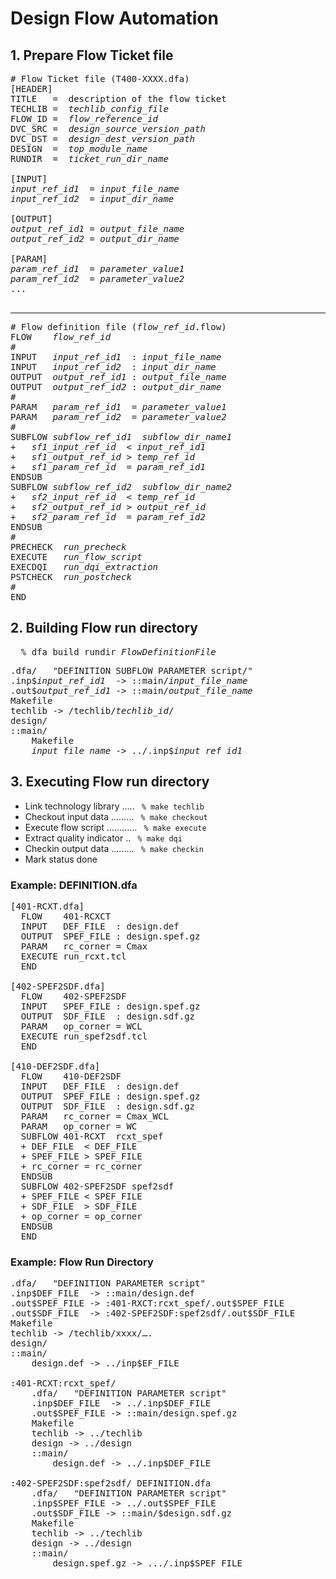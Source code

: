 # Design Flow Automation
## 1. Prepare Flow Ticket file
<pre>
# Flow Ticket file (T400-XXXX.dfa)
[HEADER]
TITLE   =  description of the flow ticket
TECHLIB =  <i>techlib_config_file</i>
FLOW_ID =  <i>flow_reference_id</i>
DVC_SRC =  <i>design_source_version_path</i>
DVC_DST =  <i>design_dest_version_path</i>
DESIGN  =  <i>top_module_name</i>
RUNDIR  =  <i>ticket_run_dir_name</i>

[INPUT]
<i>input_ref_id1</i>  = <i>input_file_name</i>
<i>input_ref_id2</i>  = <i>input_dir_name</i>

[OUTPUT]
<i>output_ref_id1</i> = <i>output_file_name</i>
<i>output_ref_id2</i> = <i>output_dir_name</i>

[PARAM]
<i>param_ref_id1</i>  = <i>parameter_value1</i>
<i>param_ref_id2</i>  = <i>parameter_value2</i>
...

</pre>
<hr>
<pre>
# Flow definition file (<i>flow_ref_id</i>.flow)
FLOW	<i>flow_ref_id</i>	
#		
INPUT   <i>input_ref_id1</i>  : <i>input_file_name</i>
INPUT   <i>input_ref_id2</i>  : <i>input_dir_name</i>
OUTPUT  <i>output_ref_id1</i> : <i>output_file_name</i>
OUTPUT	<i>output_ref_id2</i> : <i>output_dir_name</i>
#
PARAM	<i>param_ref_id1</i>  = <i>parameter_value1</i>
PARAM	<i>param_ref_id2</i>  = <i>parameter_value2</i>
#		
SUBFLOW	<i>subflow_ref_id1</i>	<i>subflow_dir_name1</i>
+	<i>sf1_input_ref_id</i>  < <i>input_ref_id1</i>
+	<i>sf1_output_ref_id</i> > <i>temp_ref_id</i>
+	<i>sf1_param_ref_id</i>  = <i>param_ref_id1</i>
ENDSUB		
SUBFLOW	<i>subflow_ref_id2</i>	<i>subflow_dir_name2</i>
+	<i>sf2_input_ref_id</i>  < <i>temp_ref_id</i>
+	<i>sf2_output_ref_id</i> > <i>output_ref_id</i>
+	<i>sf2_param_ref_id</i>  = <i>param_ref_id2</i>
ENDSUB		
#			
PRECHECK  <i>run_precheck</i>
EXECUTE	  <i>run_flow_script</i>
EXECDQI   <i>run_dqi_extraction</i>
PSTCHECK  <i>run_postcheck</i>	
#		
END		
</pre>
      
## 2. Building Flow run directory
<pre>
  % dfa_build_rundir <i>FlowDefinitionFile</i>
</pre>
<pre>
.dfa/	"DEFINITION SUBFLOW PARAMETER script/"	
.inp$<i>input_ref_id1</i>  -> ::main/<i>input_file_name</i>	
.out$<i>output_ref_id1</i> -> ::main/<i>output_file_name</i>
Makefile
techlib -> /techlib/<i>techlib_id</i>/
design/
::main/
	Makefile
	<i>input_file_name</i> -> ../.inp$<i>input_ref_id1</i>
</pre>

## 3. Executing Flow run directory
+ Link technology library .....<t>
<code> % make techlib </code>
+ Checkout input data .........<t>
<code> % make checkout </code>
+ Execute flow script ............<t>
<code> % make execute </code>
+ Extract quality indicator ..<t>
<code> % make dqi </code>
+ Checkin output data .........<t>
<code> % make checkin </code>
+ Mark status done

### Example: DEFINITION.dfa
<pre>
[401-RCXT.dfa]
  FLOW    401-RCXCT
  INPUT   DEF_FILE  : design.def
  OUTPUT  SPEF_FILE : design.spef.gz
  PARAM   rc_corner = Cmax
  EXECUTE run_rcxt.tcl
  END
  
[402-SPEF2SDF.dfa]
  FLOW    402-SPEF2SDF
  INPUT   SPEF_FILE : design.spef.gz
  OUTPUT  SDF_FILE  : design.sdf.gz
  PARAM   op_corner = WCL
  EXECUTE run_spef2sdf.tcl
  END

[410-DEF2SDF.dfa]
  FLOW    410-DEF2SDF
  INPUT   DEF_FILE  : design.def
  OUTPUT  SPEF_FILE : design.spef.gz
  OUTPUT  SDF_FILE  : design.sdf.gz
  PARAM   rc_corner = Cmax_WCL
  PARAM   op_corner = WC
  SUBFLOW 401-RCXT  rcxt_spef
  + DEF_FILE  < DEF_FILE
  + SPEF_FILE > SPEF_FILE
  + rc_corner = rc_corner
  ENDSUB
  SUBFLOW 402-SPEF2SDF spef2sdf
  + SPEF_FILE < SPEF_FILE
  + SDF_FILE  > SDF_FILE
  + op_corner = op_corner
  ENDSUB
  END
</pre>

### Example: Flow Run Directory
<pre>
.dfa/	"DEFINITION PARAMETER script"	
.inp$DEF_FILE  -> ::main/design.def	
.out$SPEF_FILE -> :401-RXCT:rcxt_spef/.out$SPEF_FILE		
.out$SDF_FILE  -> :402-SPEF2SDF:spef2sdf/.out$SDF_FILE		
Makefile
techlib -> /techlib/xxxx/….		
design/		
::main/
	design.def -> ../inp$EF_FILE
		
:401-RCXT:rcxt_spef/
	.dfa/	"DEFINITION PARAMETER script"
	.inp$DEF_FILE  -> ../.inp$DEF_FILE	
	.out$SPEF_FILE -> ::main/design.spef.gz
	Makefile
	techlib -> ../techlib	
	design -> ../design	
	::main/
		design.def -> ../.inp$DEF_FILE
		
:402-SPEF2SDF:spef2sdf/	DEFINITION.dfa	
	.dfa/	"DEFINITION PARAMETER script"
	.inp$SPEF_FILE -> ../.out$SPEF_FILE
	.out$SDF_FILE -> ::main/$design.sdf.gz	
	Makefile
	techlib -> ../techlib	
	design -> ../design	
	::main/
		design.spef.gz -> .../.inp$SPEF_FILE
</pre>
